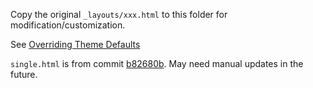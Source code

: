 Copy the original `_layouts/xxx.html` to this folder for modification/customization.

See [Overriding Theme Defaults](https://mmistakes.github.io/minimal-mistakes/docs/overriding-theme-defaults/)

`single.html` is from commit [b82680b](https://github.com/mmistakes/minimal-mistakes/blob/85e1ba131e93a1eedaa92ed20abf4bec3ef0847b/_layouts/single.html). May need manual updates in the future.
